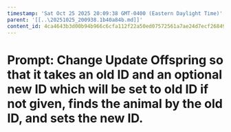 ```yaml
---
timestamp: 'Sat Oct 25 2025 20:09:38 GMT-0400 (Eastern Daylight Time)'
parent: '[[..\20251025_200938.1b40a84b.md]]'
content_id: 4ca4643b3d00b94b966c6cfa112f22a50ed07572561a7ae24d7ecf26849559ae
---
```


# Prompt: Change Update Offspring so that it takes an old ID and an optional new ID which will be set to old ID if not given, finds the animal by the old ID, and sets the new ID.
